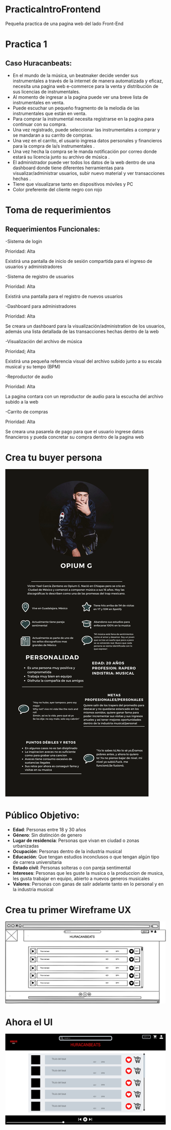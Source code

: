 # PracticaIntroFrontend
Pequeña practica de una pagina web del lado Front-End

# Practica 1

## Caso Huracanbeats:

- En el mundo de la música, un beatmaker decide vender sus instrumentales a través de la internet de manera automatizada y eficaz, necesita una pagina web e-commerce para la venta y distribución de sus licencias de instrumentales.
- Al momento de ingresar a la pagina puede ver una breve lista de instrumentales en venta.
- Puede escuchar un pequeño fragmento de la melodía de las instrumentales que están en venta.
- Para comprar la instrumental necesita registrarse en la pagina para continuar con su compra.
- Una vez registrado, puede seleccionar las instrumentales a comprar y se mandaran a su carrito de compras.
- Una vez en el carrito, el usuario ingresa datos personales y financieros para la compra de la/s instrumentales .
- Una vez hecha la compra se le manda notificación por correo donde estará su licencia junto su archivo de música .
- El administrador puede ver todos los datos de la web dentro de una dashboard donde tiene diferentes herramientas para visualizar/administrar usuarios, subir nuevo material y ver transacciones hechas .
- Tiene que visualizarse tanto en dispositivos móviles y PC
- Color preferente del cliente negro con rojo

 # Toma de requerimientos

 ## Requerimientos Funcionales:

-Sistema de login 

Prioridad: Alta

Existirá una pantalla de inicio de sesión compartida para el ingreso de usuarios y administradores

-Sistema de registro de usuarios

Prioridad: Alta

Existirá una pantalla para el registro de nuevos usuarios 

-Dashboard para administradores

Prioridad: Alta

Se creara un dashboard para la visualización/administration de los usuarios, además una lista detallada de las transacciones hechas dentro de la web

-Visualización del archivo de música

Prioridad; Alta

Existirá una pequeña referencia visual del archivo subido junto a su escala musical y su tempo (BPM)

-Reproductor de audio

Prioridad: Alta

La pagina contara con un reproductor de audio para la escucha del archivo subido a la web

-Carrito de compras

Prioridad: Alta 

Se creara una pasarela de pago para que el usuario ingrese datos financieros y pueda concretar su compra dentro de la pagina web

# Crea tu buyer persona
![Alt text](https://github.com/Ivancm19/PracticaIntroFrontend/blob/main/buyerpersona.png)
# Público Objetivo:

- **Edad**: Personas entre 18 y 30 años
- **Género**: Sin distinción de genero
- **Lugar de residencia**: Personas que vivan en ciudad o zonas urbanizadas
- **Ocupación**: Personas dentro de la industria musical
- **Educación**: Que tengan estudios inconclusos o que tengan algún tipo de carrera universitaria
- **Estado civil**: Personas solteras o con pareja sentimental
- **Intereses**: Personas que les guste la musica o la produccion de musica, les gusta trabajar en equipo, abierto a nuevos generos musicales
- **Valores**: Personas con ganas de salir adelante tanto en lo personal y en la industria musical


# Crea tu primer Wireframe UX
![Alt text](https://github.com/Ivancm19/PracticaIntroFrontend/blob/main/WIREFRAME.png)

#  Ahora el UI

![Alt text](https://github.com/Ivancm19/PracticaIntroFrontend/blob/main/UI.png)
